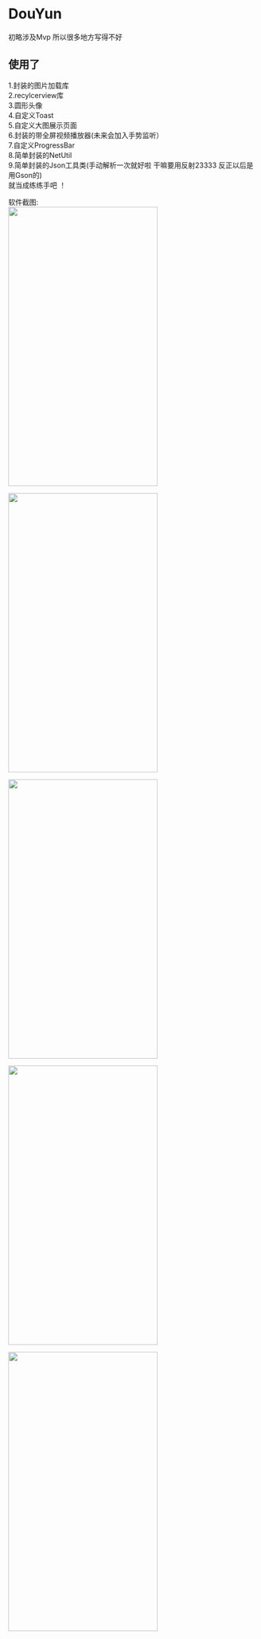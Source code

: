 # DouYun

初略涉及Mvp 所以很多地方写得不好 <br>

使用了
------
1.封装的图片加载库<br>
2.recylcerview库<br>
3.圆形头像<br>
4.自定义Toast<br>
5.自定义大图展示页面 <br>
6.封装的带全屏视频播放器(未来会加入手势监听）<br>
7.自定义ProgressBar<br>
8.简单封装的NetUtil<br>
9.简单封装的Json工具类(手动解析一次就好啦 干嘛要用反射23333 反正以后是用Gson的)<br>
就当成练练手吧 ！

软件截图:<br>
<img width="300" height="560" src="https://github.com/fengxinyao1/DouYun/blob/master/app/photos/1.jpg"/><br>

<img width="300" height="560" src="https://github.com/fengxinyao1/DouYun/blob/master/app/photos/2.jpg"/><br>

<img width="300" height="560" src="https://github.com/fengxinyao1/DouYun/blob/master/app/photos/3.jpg"/><br>

<img width="300" height="560" src="https://github.com/fengxinyao1/DouYun/blob/master/app/photos/4.jpg"/><br>

<img width="300" height="560" src="https://github.com/fengxinyao1/DouYun/blob/master/app/photos/5.jpg"/><br>

